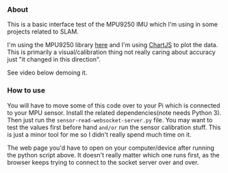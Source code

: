 ### About
This is a basic interface test of the MPU9250 IMU which I'm using in some projects related to SLAM.

I'm using the MPU9250 library [here](https://github.com/Intelligent-Vehicle-Perception/MPU-9250-Sensors-Data-Collect) and I'm using [ChartJS](https://www.chartjs.org/docs/latest/) to plot the data. This is primarily a visual/calibration thing not really caring about accuracy just "it changed in this direction".

See video below demoing it.


### How to use
You will have to move some of this code over to your Pi which is connected to your MPU sensor. Install the related dependencies(note needs Python 3). Then just run the `sensor-read-websocket-server.py` file. You may want to test the values first before hand `and/or` run the sensor calibration stuff. This is just a minor tool for me so I didn't really spend much time on it.

The web page you'd have to open on your computer/device after running the python script above. It doesn't really matter which one runs first, as the browser keeps trying to connect to the socket server over and over.
